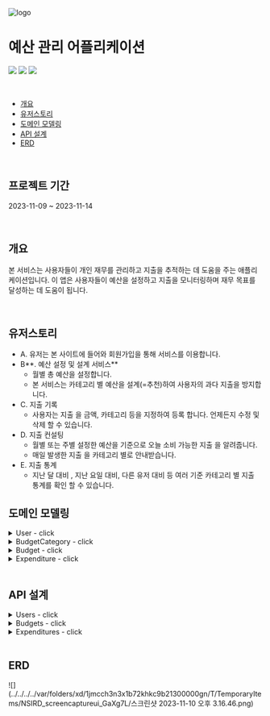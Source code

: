 ![logo](https://github.com/ks12b0000/wanted-pre-onboarding-budget-management/assets/102012155/f0473883-cac0-4362-8273-dc9462a7ba8e) 

# 예산 관리 어플리케이션 
<p>
<img src="https://img.shields.io/github/issues-pr-closed/ks12b0000/wanted-pre-onboarding-budget-management?color=blueviolet"/>
<img src="https://img.shields.io/github/issues/ks12b0000/wanted-pre-onboarding-budget-management?color=inactive"/>
<img src="https://img.shields.io/github/issues-closed/ks12b0000/wanted-pre-onboarding-budget-management"/> 
</p>

<br/>

- [개요](#개요)
- [유저스토리](#유저스토리)
- [도메인 모델링](#도메인-모델링)
- [API 설계](#api-설계)
- [ERD](#erd)
  
<br/>

## 프로젝트 기간 
2023-11-09 ~ 2023-11-14

<br/>

## 개요 
본 서비스는 사용자들이 개인 재무를 관리하고 지출을 추적하는 데 도움을 주는 애플리케이션입니다. 이 앱은 사용자들이 예산을 설정하고 지출을 모니터링하며 재무 목표를 달성하는 데 도움이 됩니다.

<br/>

## 유저스토리
- A. 유저는 본 사이트에 들어와 회원가입을 통해 서비스를 이용합니다.
- B**. 예산 설정 및 설계 서비스**
    - 월별 총 예산을 설정합니다.
    - 본 서비스는 카테고리 별 예산을 설계(=추천)하여 사용자의 과다 지출을 방지합니다.
- C. 지출 기록
    - 사용자는 지출 을 금액, 카테고리 등을 지정하여 등록 합니다. 언제든지 수정 및 삭제 할 수 있습니다.
- D. 지출 컨설팅
    - 월별 또는 주별 설정한 예산을 기준으로 오늘 소비 가능한 지출 을 알려줍니다.
    - 매일 발생한 지출 을 카테고리 별로 안내받습니다.
- E. 지출 통계
    - 지난 달 대비 , 지난 요일 대비, 다른 유저 대비 등 여러 기준 카테고리 별 지출 통계를 확인 할 수 있습니다.

## 도메인 모델링 

<details>
<summary>User - click</summary> 
  
  - id 
  
  - email 
  
  - password 
  
  - refresh_token 
</details>

<details>
<summary>BudgetCategory - click</summary> 
  
  - id
    
  - name
</details>

<details>
<summary>Budget - click</summary>
  
  - id
  
  - userId
  
  - categoryId
  
  - money
  
  - period
</details>

<details>
<summary>Expenditure - click</summary>
  
  - id
  
  - period
  
  - money
  
  - categoryId
  
  - memo
  
  - excludingTotal
  
  - userId
</details>

<br/>

## API 설계 
<details>
<summary>Users - click</summary>
  
  - User 회원가입
      - [POST] /api/users
      - 이메일과 패스워드를 입력하여 회원가입을 한다.
   
  - User 로그인
      - [POST] /api/users/login
      - 이메일과 패스워드를 입력하여 로그인을 한다.
      - 로그인 시 JWT Token이 발급된다.

</details>

<details>
<summary>Budgets - click</summary>

  - Budget 카테고리 목록 조회
      - [GET] /api/budget-categories
      - 등록되어 있는 예산 카테고리 목록을 반환한다.
        
  - Budget 설정
      - [POST] /api/budgets
      - 해당 기간 별 설정한 예산을 설정합니다. 예산은 카테고리를 필수로 지정합니다.
          - ex) 식비 : 40만원, 교통 : 20만원
            
  - Budget 수정
      - [PATCH] /api/budgets
        
  - Budget 설계 추천
      - [GET] /api/budgets/recommend
      - 카테고리 지정 없이 총액 (ex. 100만원) 을 입력하면, 카테고리 별 예산을 자동 생성.
      - 자동 생성된 예산은, 기존 이용중인 유저 들이 설정한 평균 값 입니다.
          - 유저들이 설정한 카테고리 별 예산을 통계하여, 평균적으로 40% 를 식비에, 30%를 주거 에 설정 하였다면 이에 맞게 추천.
          - 10% 이하의 카테고리들은 모두 묶어 기타 로 제공한다.(8% 문화, 7% 레져 라면 15% 기타로 표기)
          - **위 비율에 따라 금액이 입력됩니다.**
              - **ex) 식비 40만원, 주거 30만원, 취미 13만원 등.**
      
      **추가설명**
      
      유저는 예산 설정 페이지 에서 카테고리별로 예산을 설정 합니다. 이를 지정하기 어려운 유저들은 예산 추천 기능을 사용하고 클릭 시, 자동으로 페이지 상 카테고리 별 예산이 입력됩니다. 유저는 입력 된 값들을 필요에 따라 수정(API 가 아닌 화면에서) 한 뒤 이를 저장(=예산설정 API)합니다.

</details>

<details>
<summary>Expenditures - click</summary>

  - Expenditure 생성
      - [POST] /api/expenditures
      - 지출 일시, 지출 금액, 카테고리 와 메모 를 입력하여 생성합니다.
  - Expenditure 수정
      - [PATCH] /api/expenditures/{id}
      - 생성한 유저만 위 권한을 가집니다.
  - Expenditure 목록 조회
      - [GET] /api/expenditures
      - 필수적으로 기간 으로 조회 합니다.
      - 조회된 모든 내용의 지출 합계, 카테고리 별 지출 합계 를 같이 반환합니다.
      - 특정 카테고리만 조회.
      - 최소, 최대 금액으로 조회.
          - ex) 0~10000원 / 20000원 ~ 100000원
  - Expenditure 상세 조회
      - [GET] /api/expenditures/{id}
      - 전체 필드값을 반환한다.
  - Expenditure 삭제
      - [DELETE] /api/expenditures/{id}
  - Expenditure 합계 제외
      - [PATCH] /api/expenditures-except/{id}
      
  - Expenditure 추천
      - [GET] /api/expenditure/recommend
      - 오늘 날짜에 지출 가능한 금액을 총액과 카테고리별 금액으로 제공합니다.
          - ex) 11월 9일 지출 가능 금액 총 30,000원, 식비 15,000 … 으로 페이지에 노출 예정.
      - 고려사항 1. 앞선 일자에서 과다 소비하였다 해서 오늘 예산을 극히 줄이는것이 아니라, 이후 일자에 부담을 분배한다.
          - 앞선 일자에서 사용가능한 금액을 1만원 초과했다 하더라도, 오늘 예산이 1만원 주는것이 아닌 남은 기간 동안 분배해서 부담(10일 남았다면 1천원 씩).
      - 고려사항 2. 기간 전체 예산을 초과 하더라도 0원 또는 음수 의 예산을 추천받지 않아야 한다.
          - 지속적인 소비 습관을 생성하기 위한 서비스이므로 예산을 초과하더라도 적정한 금액을 추천받아야 합니다.
          - 최소 금액을 자유롭게 설정.
      - 유저의 상황에 맞는 문장의 멘트 노출.
          - 잘 아끼고 있을 때, 적당히 사용 중 일 때, 기준을 넘었을때, 예산을 초과하였을 때 등 유저의 상황에 맞는 메세지를 같이 노출합니다.
          - 조건과 기준은 자유롭게 설정.
          - ex) “절약을 잘 실천하고 계세요! 오늘도 절약 도전!” 등
      - 15333원 과 같은 값이라면 백원 단위 반올림 등으로 사용자 친화적이게 변환.
      - 매일 08:00 시 알림 발송
  - Expenditure 안내
      - [GET] /api/expenditure/guide
      - 오늘 지출한 내용을 총액과 카테고리별 금액을 알려줍니다.
      - 월별설정한 예산 기준 카테고리 별 통계 제공
          - 일자기준 오늘 적정 금액 : 오늘 기준 사용했으면 적절했을 금액
          - 일자기준 오늘 지출 금액 : 오늘 기준 사용한 금액
          - 위험도 : 카테고리 별 적정 금액, 지출금액의 차이를 위험도로 나타내며 %(퍼센테이지) 입니다.
              - ex) 오늘 사용하면 적당한 금액 10,000원/ 사용한 금액 20,000원 이면 200%
      - 매일 20:00 시 알림 발송
  - Expenditure 통계
      - [GET] /api/expenditure/statistics
      - 지난 달 대비 총액, 카테고리 별 소비율 반환.
          - 오늘이 10일차 라면, 지난달 10일차 까지의 데이터를 대상으로 비교
          - ex) 식비 지난달 대비 150%
      - 지난 요일 대비 소비율
          - 오늘이 월요일 이라면 지난 월요일 에 소비한 모든 기록 대비 소비율
          - ex) 월요일 평소 대비 80%
      - 다른 유저 대비 소비율
          - 오늘 기준 다른 유저 가 예산 대비 사용한 평균 비율 대비 나의 소비율
          - 오늘기준 다른 유저가 소비한 지출이 평균 50%(ex. 예산 100만원 중 50만원 소비중) 이고 나는 60% 이면 120%.
          - ex) 다른 사용자 대비 120%
            
</details>
<br/>

## ERD
![](../../../../var/folders/xd/1jmcch3n3x1b72khkc9b21300000gn/T/TemporaryItems/NSIRD_screencaptureui_GaXg7L/스크린샷 2023-11-10 오후 3.16.46.png)